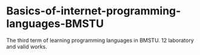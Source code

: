 # Basics-of-internet-programming-languages-BMSTU
The third term of learning programming languages in BMSTU.
12 laboratory and valid works.
